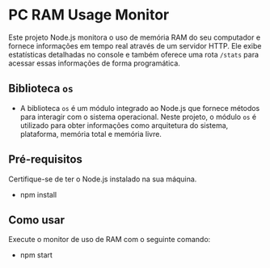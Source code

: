# PC RAM Usage Monitor

Este projeto Node.js monitora o uso de memória RAM do seu computador e fornece informações em tempo real através de um servidor HTTP. Ele exibe estatísticas detalhadas no console e também oferece uma rota `/stats` para acessar essas informações de forma programática.

## Biblioteca `os`
- A biblioteca `os` é um módulo integrado ao Node.js que fornece métodos para interagir com o sistema operacional. Neste projeto, o módulo `os` é utilizado para obter informações como arquitetura do sistema, plataforma, memória total e memória livre.
  
## Pré-requisitos

Certifique-se de ter o Node.js instalado na sua máquina.
- npm install

## Como usar
Execute o monitor de uso de RAM com o seguinte comando:
- npm start
